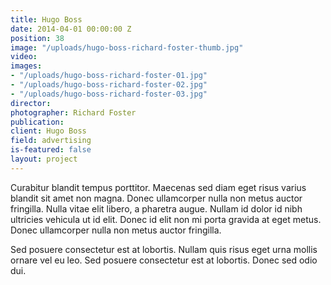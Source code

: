 ```yaml
---
title: Hugo Boss
date: 2014-04-01 00:00:00 Z
position: 38
image: "/uploads/hugo-boss-richard-foster-thumb.jpg"
video: 
images:
- "/uploads/hugo-boss-richard-foster-01.jpg"
- "/uploads/hugo-boss-richard-foster-02.jpg"
- "/uploads/hugo-boss-richard-foster-03.jpg"
director: 
photographer: Richard Foster
publication: 
client: Hugo Boss
field: advertising
is-featured: false
layout: project
---
```


Curabitur blandit tempus porttitor. Maecenas sed diam eget risus varius blandit sit amet non magna. Donec ullamcorper nulla non metus auctor fringilla. Nulla vitae elit libero, a pharetra augue. Nullam id dolor id nibh ultricies vehicula ut id elit. Donec id elit non mi porta gravida at eget metus. Donec ullamcorper nulla non metus auctor fringilla.

Sed posuere consectetur est at lobortis. Nullam quis risus eget urna mollis ornare vel eu leo. Sed posuere consectetur est at lobortis. Donec sed odio dui.